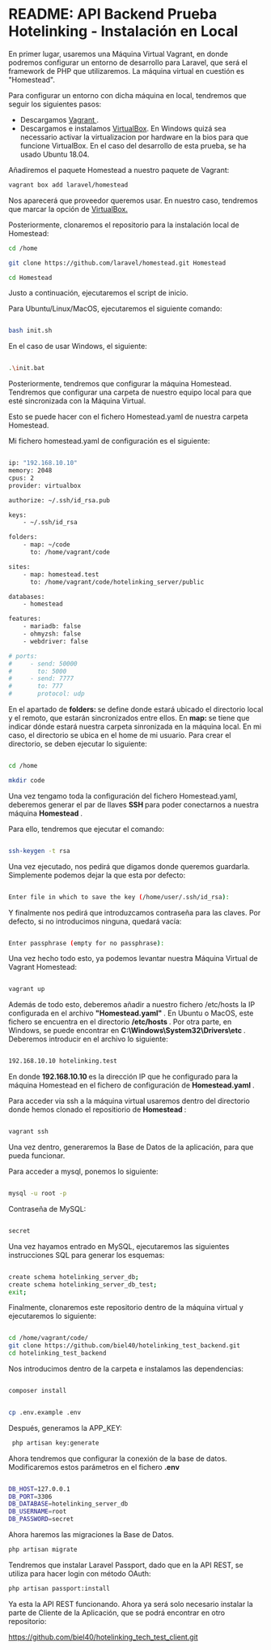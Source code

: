# README: API Backend Prueba Hotelinking - Instalación en Local

En primer lugar, usaremos una Máquina Virtual Vagrant, en donde podremos configurar un entorno de desarrollo para Laravel, que será el framework de PHP que utilizaremos. La máquina virtual en cuestión es "Homestead".

Para configurar un entorno con dicha máquina en local, tendremos que seguir los siguientes pasos:
 <ul>
  <li>
     Descargamos <a href="https://www.vagrantup.com/downloads.html"> Vagrant </a>.
  </li>
  <li>
    Descargamos e instalamos <a href="https://www.virtualbox.org/wiki/Downloads"> VirtualBox</a>. En Windows quizá sea necessario activar la virtualizacion por hardware en la bios para que funcione VirtualBox. En el caso del desarrollo de esta prueba, se ha usado Ubuntu 18.04.
  </li>
</ul>

Añadiremos el paquete Homestead a nuestro paquete de Vagrant:

```bash
vagrant box add laravel/homestead
```

Nos aparecerá que proveedor queremos usar. En nuestro caso, tendremos que marcar la opción de <a href="https://www.virtualbox.org/wiki/Downloads"> VirtualBox. </a>

Posteriormente, clonaremos el repositorio para la instalación local de Homestead:

```bash
cd /home

git clone https://github.com/laravel/homestead.git Homestead

cd Homestead
```

Justo a continuación, ejecutaremos el script de inicio.

Para Ubuntu/Linux/MacOS, ejecutaremos el siguiente comando:

```bash

bash init.sh

```

En el caso de usar Windows, el siguiente:

```bash

.\init.bat  

```

Posteriormente, tendremos que configurar la máquina Homestead. Tendremos que configurar una carpeta de nuestro equipo local para que esté sincronizada con la Máquina Virtual.

Esto se puede hacer con el fichero Homestead.yaml de nuestra carpeta Homestead.

Mi fichero homestead.yaml de configuración es el siguiente:

```bash

ip: "192.168.10.10"
memory: 2048
cpus: 2
provider: virtualbox

authorize: ~/.ssh/id_rsa.pub

keys:
    - ~/.ssh/id_rsa

folders:
    - map: ~/code
      to: /home/vagrant/code

sites:
    - map: homestead.test
      to: /home/vagrant/code/hotelinking_server/public

databases:
    - homestead

features:
    - mariadb: false
    - ohmyzsh: false
    - webdriver: false

# ports:
#     - send: 50000
#       to: 5000
#     - send: 7777
#       to: 777
#       protocol: udp

```
En el apartado de <b> folders: </b> se define donde estará ubicado el directorio local y el remoto, que estarán sincronizados entre ellos. En <b> map: </b> se tiene que indicar dónde estará nuestra carpeta sinronizada en la máquina local. En mi caso, el directorio se ubica en el home de mi usuario. Para crear el directorio, se deben ejecutar lo siguiente:

```bash

cd /home

mkdir code

```

Una vez tengamo toda la configuración del fichero Homestead.yaml, deberemos generar el par de llaves <b> SSH </b> para poder conectarnos a nuestra máquina <b> Homestead </b>.

Para ello, tendremos que ejecutar el comando:

```bash

ssh-keygen -t rsa

```

Una vez ejecutado, nos pedirá que digamos donde queremos guardarla. Simplemente podemos dejar la que esta por defecto:

```bash

Enter file in which to save the key (/home/user/.ssh/id_rsa):

```

Y finalmente nos pedirá que introduzcamos contraseña para las claves. Por defecto, si no introducimos ninguna, quedará vacía:

```bash

Enter passphrase (empty for no passphrase):

```

Una vez hecho todo esto, ya podemos levantar nuestra Máquina Virtual de Vagrant Homestead:

```bash

vagrant up

```

Además de todo esto, deberemos añadir a nuestro fichero /etc/hosts la IP configurada en el archivo <b> "Homestead.yaml" </b> . En Ubuntu o MacOS, este fichero se encuentra en el directorio <b> /etc/hosts </b>. Por otra parte, en Windows, se puede encontrar en  <b> C:\Windows\System32\Drivers\etc </b>. Deberemos introducir en el archivo lo siguiente:

```bash

192.168.10.10 hotelinking.test

```

En donde <b> 192.168.10.10 </b> es la dirección IP que he configurado para la máquina Homestead en el fichero de configuración de <b> Homestead.yaml </b>.

Para acceder via ssh a la máquina virtual usaremos dentro del directorio donde hemos clonado el repositiorio de <b> Homestead </b>:

```bash

vagrant ssh 

```

Una vez dentro, generaremos la Base de Datos de la aplicación, para que pueda funcionar.

Para acceder a mysql, ponemos lo siguiente:

```bash

mysql -u root -p 

```

Contraseña de MySQL:

```bash

secret

```

Una vez hayamos entrado en MySQL, ejecutaremos las siguientes instrucciones SQL para generar los esquemas:

```bash

create schema hotelinking_server_db;
create schema hotelinking_server_db_test;
exit;

```

Finalmente, clonaremos este repositorio dentro de la máquina virtual y ejecutaremos lo siguiente:

```bash

cd /home/vagrant/code/ 
git clone https://github.com/biel40/hotelinking_test_backend.git
cd hotelinking_test_backend

```

Nos introducimos dentro de la carpeta e instalamos las dependencias:

```bash

composer install

```

```bash

cp .env.example .env

```

Después, generamos la APP_KEY:

```bash
 php artisan key:generate
```

Ahora tendremos que configurar la conexión de la base de datos. Modificaremos estos parámetros en el fichero <b> .env </b>

```bash

DB_HOST=127.0.0.1
DB_PORT=3306
DB_DATABASE=hotelinking_server_db
DB_USERNAME=root
DB_PASSWORD=secret

```

Ahora haremos las migraciones la Base de Datos.
```bash
php artisan migrate
```

Tendremos que instalar Laravel Passport, dado que en la API REST, se utiliza para hacer login con método OAuth:

```bash
php artisan passport:install
```
 
Ya esta la API REST funcionando. Ahora ya será solo necesario instalar la parte de Cliente de la Aplicación, que se podrá encontrar en otro repositorio: 

<a href="https://github.com/biel40/hotelinking_tech_test_client.git"> https://github.com/biel40/hotelinking_tech_test_client.git </a>



